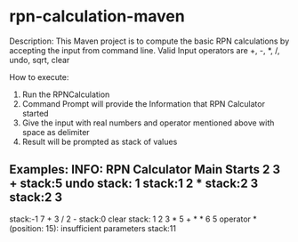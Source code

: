 # rpn-calculation-maven
Description: This Maven project is to compute the basic RPN calculations  by accepting the input from command line.
Valid Input operators are +, -, *, /, undo, sqrt, clear

How to execute:

1. Run the RPNCalculation
2. Command Prompt will provide the Information that RPN Calculator started
3. Give the input with real numbers and operator mentioned above with space as delimiter
4. Result will be prompted as stack of values

Examples:
INFO: RPN Calculator Main Starts
2 3 +
stack:5
undo
stack:
1
stack:1
2 *
stack:2
3
stack:2 3
-
stack:-1
7 + 3 / 2 -
stack:0
clear
stack:
1 2 3 * 5 + * * 6 5
operator * (position: 15): insufficient parameters
stack:11

